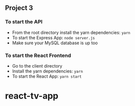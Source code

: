 ## Project 3

### To start the API
 - From the root directory install the yarn dependencies: `yarn`
 - To start the Express App: `node server.js`
 - Make sure your MySQL database is up too
 
### To start the React Frontend
 - Go to the client directory
 - Install the yarn dependencies: `yarn`
 - To start the React App: `yarn start`
 # react-tv-app
